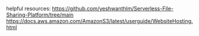 helpful resources:
https://github.com/yeshwanthlm/Serverless-File-Sharing-Platform/tree/main
https://docs.aws.amazon.com/AmazonS3/latest/userguide/WebsiteHosting.html
